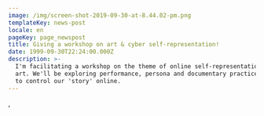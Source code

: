 ```yaml
---
image: /img/screen-shot-2019-09-30-at-8.44.02-pm.png
templateKey: news-post
locale: en
pageKey: page_newspost
title: Giving a workshop on art & cyber self-representation!
date: 1999-09-30T22:24:00.000Z
description: >-
  I'm facilitating a workshop on the theme of online self-representation through
  art. We'll be exploring performance, persona and documentary practices as ways
  to control our 'story' online.
---
```

,

